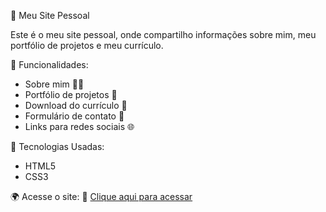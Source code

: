  🚀 Meu Site Pessoal

Este é o meu site pessoal, onde compartilho informações sobre mim, meu portfólio de projetos e meu currículo.

 📌 Funcionalidades:
- Sobre mim 🧑‍💻
- Portfólio de projetos 💼
- Download do currículo 📄
- Formulário de contato 📧
- Links para redes sociais 🌐

 🎨 Tecnologias Usadas:
- HTML5
- CSS3

 🌍 Acesse o site:
🔗 [Clique aqui para acessar](https://bruno-modesto01.github.io/Meu_site_pessoal/)
